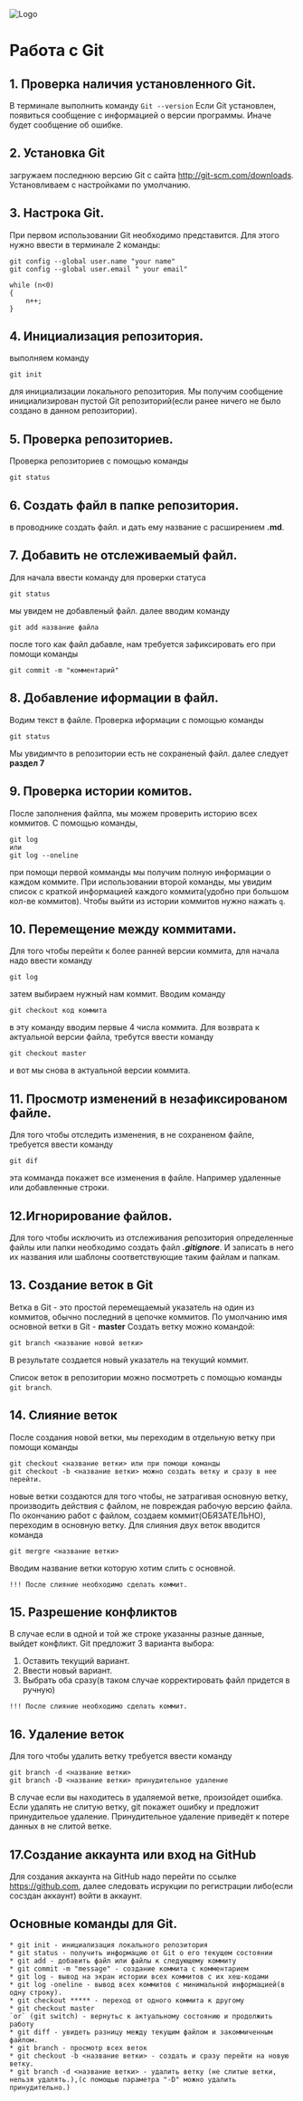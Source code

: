 ![Logo](logomark-orange@2x.png)

# Работа с Git

## 1. Проверка наличия установленного Git.

В терминале выполнить команду `Git --version`
Если Git установлен, появиться сообщение с информацией о версии программы. Иначе будет сообщение об ошибке.

## 2. Установка Git 
загружаем последнюю версию Git с сайта http://git-scm.com/downloads. 
Установливаем с настройками по умолчанию.

## 3. Настрока Git.
При первом использовании Git необходимо представится. Для этого нужно ввести в терминале 2 команды:
```
git config --global user.name "your name"
git config --global user.email " your email" 
```
```
while (n<0)
{
    n++;
}
```

## 4. Инициализация репозитория.

выполняем команду 
```
git init
```
 для инициализации локального репозитория.
Мы получим сообщение инициализирован пустой Git репозиторий(если ранее ничего не было создано в данном репозитории).

## 5. Проверка репозиториев.
Проверка репозиториев с помощью команды 
```
git status
```
## 6. Создать файл в папке репозитория.
в проводнике создать файл. и дать ему название с расширением **.md**.

## 7. Добавить не отслеживаемый файл.
 Для начала ввести команду для проверки статуса 
 ```
 git status
```
мы увидем не добавленый файл. 
далее вводим команду 
```
git add название файла
```
после того как файл дабавле, нам требуется зафиксировать его при помощи команды
```
git commit -m "комментарий"
```
 ## 8. Добавление иформации в файл.
Водим текст в файле. Проверка иформации с помощью команды 
```
git status
```
Мы увидимчто в репозитории есть не сохраненый файл. далее следует **раздел 7**

## 9. Проверка истории комитов.
После заполнения файлпа, мы можем проверить историю всех коммитов. С помощью команды, 
```
git log
или
git log --oneline
```
при помощи первой комманды мы получим полную информации о каждом коммите. При использовании второй команды, мы увидим список с краткой информацией каждого коммита(удобно при большом кол-ве коммитов). Чтобы выйти из истории коммитов нужно нажать `q`.

## 10. Перемещение между коммитами.
Для того чтобы перейти к более ранней версии коммита, для начала надо ввести команду 
```
git log
``` 
затем выбираем нужный нам коммит. Вводим команду 
```
git checkout код коммита
```
в эту команду вводим первые 4 числа коммита. Для возврата к актуальной версии файла, требутся ввести команду 
```
git checkout master
```
и вот мы снова в актуальной версии коммита.

## 11. Просмотр изменений в незафиксированом файле.
Для того чтобы отследить изменения, в не сохраненом файле, требуется ввести команду 
```
git dif
```
эта комманда покажет все изменения в файле. Например удаленные или добавленные строки.

## 12.Игнорирование файлов.
Для того чтобы исключить из отслеживания репозитория определенные файлы или папки необходимо создать файл ***.gitignore***. И записать в него их названия или шаблоны соответствующие таким файлам и папкам.

## 13. Создание веток в Git
Ветка в Git - это простой перемещаемый указатель на один из коммитов, обычно последний в цепочке коммитов.
По умолчанию имя основной ветки в Git - **master**
Создать ветку можно командой:
```
git branch <название новой ветки>
```
В результате создается новый указатель на текущий коммит.

Список веток в репозитории можно посмотреть с помощью команды `git branch`.

## 14. Cлияние веток 
После создания новой ветки, мы переходим в отдельную ветку при помощи команды
```
git checkout <название ветки> или при помощи команды 
git checkout -b <название ветки> можно создать ветку и сразу в нее перейти.
```
новые ветки создаются для того чтобы, не затрагивая основную ветку, производить действия с файлом, не повреждая рабочую версию файла.
По окончанию работ с файлом, создаем коммит(ОБЯЗАТЕЛЬНО), переходим в основную ветку.
Для слияния двух веток вводится команда 
```
git mergre <название ветки>
```
Вводим название ветки которую хотим слить с основной. 

`!!! После слияние необходимо сделать коммит.`

## 15. Разрешение конфликтов 
В случае если в одной и той же строке указанны разные данные, выйдет конфликт. Git предложит 3 варианта выбора:
1. Оставить текущий вариант.
2. Ввести новый вариант.
3. Выбрать оба сразу(в таком случае корректировать файл придется в ручную)

`!!! После слияние необходимо сделать коммит.`

## 16. Удаление веток
Для того чтобы удалить ветку требуется ввести команду
```
git branch -d <название ветки>
git branch -D <название ветки> принудительное удаление
```
В случае если вы находитесь в удаляемой ветке, произойдет ошибка.
Если удалять не слитую ветку, git покажет ошибку и предложит принудительое удаление. Принудительное удаление приведёт к потере данных в не слитой ветке.

## 17.Создание аккаунта или вход на GitHub
Для создания аккаунта на GitHub надо перейти по ссылке https://github.com,
далее следовать исрукции по регистрации либо(если сосздан аккаунт) войти в аккаунт.




## Основные команды для Git.
```
* git init - инициализация локального репозитория 
* git status - получить информацию от Git о его текущем состоянии
* git add - добавить файл или файлы к следующему коммиту
* git commit -m "message" - создание коммита с комментарием
* git log - вывод на экран истории всех коммитов с их хеш-кодами
* git log -oneline - вывод всех коммитов с минимальной информацией(в одну строку).
* git checkout ***** - переход от одного коммита к другому
* git checkout master 
`or` (git switch) - вернутьс к актуальному состоянию и продолжить работу 
* git diff - увидеть разницу между текущим файлом и закоммиченным файлом.
* git branch - просмотр всех веток
* git checkout -b <название ветки> - создать и сразу перейти на новую ветку.
* git branch -d <название ветки> - удалить ветку (не слитые ветки, нельзя удалять.),(с помощью параметра "-D" можно удалить принудительно.)
```
